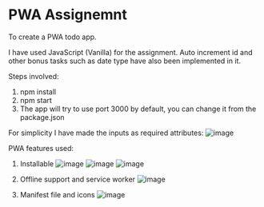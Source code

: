 # PWA Assignemnt
To create a PWA todo app.

I have used JavaScript (Vanilla) for the assignment. 
Auto increment id and other bonus tasks such as date type have also been implemented in it.

Steps involved:
1. npm install
2. npm start
3. The app will try to use port 3000 by default, you can change it from the package.json

For simplicity I have made the inputs as required attributes:
![image](https://user-images.githubusercontent.com/90723999/155905747-28df1ad1-b116-4ff7-9af2-9f9f9abce071.png)



PWA features used:
1. Installable
![image](https://user-images.githubusercontent.com/90723999/155905595-b86884a2-0f87-411b-ac31-f248a7ede76b.png)
![image](https://user-images.githubusercontent.com/90723999/155905616-6ccde6a4-72cd-476e-bb46-b22f7371ecc6.png)
![image](https://user-images.githubusercontent.com/90723999/155905643-1814cb1e-11fe-4828-999c-e4746da07c34.png)


2. Offline support and service worker
![image](https://user-images.githubusercontent.com/90723999/155905673-dc3d6372-a3a9-4948-aeef-473b2fe81589.png)

3. Manifest file and icons
![image](https://user-images.githubusercontent.com/90723999/155905773-fc237ae1-d2fc-4edd-9c2c-7412c941aab3.png)

